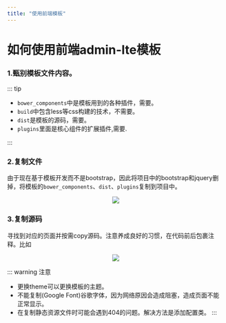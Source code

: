 ```yaml
---
title: "使用前端模板"
---
```


# 如何使用前端admin-lte模板
### 1.甄别模板文件内容。

::: tip 
- `bower_components`中是模板用到的各种插件，需要。
- `build`中包含less等css构建的技术，不需要。
- `dist`是模板的源码，需要。
- `plugins`里面是核心组件的扩展插件,需要.

:::
### 2.复制文件
由于现在基于模板开发而不是bootstrap，因此将项目中的bootstrap和jquery删掉，将模板的`bower_components`、`dist`、`plugins`复制到项目中。

<div align="center">
<img src="http://ww1.sinaimg.cn/large/007Rnr4nly1g82nvvxol7j307w053mx1.jpg">
</div>

### 3.复制源码
寻找到对应的页面并按需copy源码。注意养成良好的习惯，在代码前后包裹注释。比如

<div align="center">
<img src="http://ww1.sinaimg.cn/large/007Rnr4nly1g82ob8uftrj308x042glx.jpg">
</div>

::: warning 注意
  - 更换theme可以更换模板的主题。
  - 不能复制(Google Font)谷歌字体，因为网络原因会造成阻塞，造成页面不能正常显示。
  - 在复制静态资源文件时可能会遇到404的问题。解决方法是添加配置类。
:::
